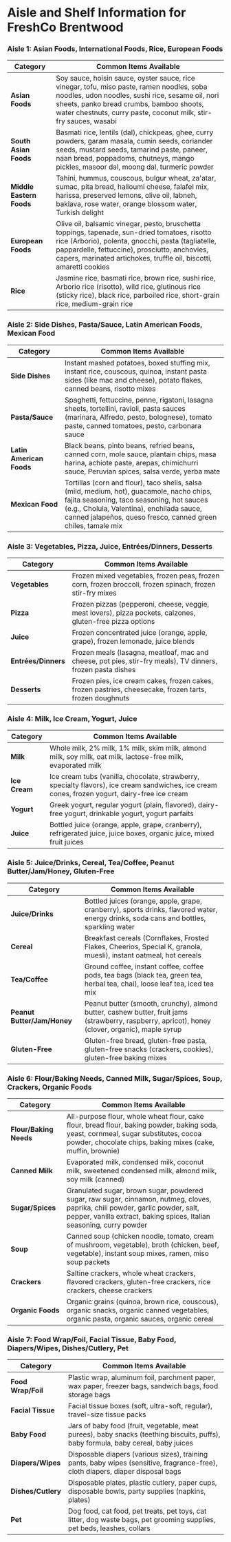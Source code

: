 # Aisle and Shelf Information for FreshCo Brentwood
### Aisle 1: Asian Foods, International Foods, Rice, European Foods

| Category                | Common Items Available                                                               |
|-------------------------|--------------------------------------------------------------------------------------|
| **Asian Foods**          | Soy sauce, hoisin sauce, oyster sauce, rice vinegar, tofu, miso paste, ramen noodles, soba noodles, udon noodles, sushi rice, sesame oil, nori sheets, panko bread crumbs, bamboo shoots, water chestnuts, curry paste, coconut milk, stir-fry sauces, wasabi |
| **South Asian Foods**    | Basmati rice, lentils (dal), chickpeas, ghee, curry powders, garam masala, cumin seeds, coriander seeds, mustard seeds, tamarind paste, paneer, naan bread, poppadoms, chutneys, mango pickles, masoor dal, moong dal, turmeric powder |
| **Middle Eastern Foods** | Tahini, hummus, couscous, bulgur wheat, za'atar, sumac, pita bread, halloumi cheese, falafel mix, harissa, preserved lemons, olive oil, labneh, baklava, rose water, orange blossom water, Turkish delight |
| **European Foods**       | Olive oil, balsamic vinegar, pesto, bruschetta toppings, tapenade, sun-dried tomatoes, risotto rice (Arborio), polenta, gnocchi, pasta (tagliatelle, pappardelle, fettuccine), prosciutto, anchovies, capers, marinated artichokes, truffle oil, biscotti, amaretti cookies |
| **Rice**                 | Jasmine rice, basmati rice, brown rice, sushi rice, Arborio rice (risotto), wild rice, glutinous rice (sticky rice), black rice, parboiled rice, short-grain rice, medium-grain rice |

### Aisle 2: Side Dishes, Pasta/Sauce, Latin American Foods, Mexican Food

| Category                 | Common Items Available                                                               |
|--------------------------|--------------------------------------------------------------------------------------|
| **Side Dishes**           | Instant mashed potatoes, boxed stuffing mix, instant rice, couscous, quinoa, instant pasta sides (like mac and cheese), potato flakes, canned beans, risotto mixes |
| **Pasta/Sauce**           | Spaghetti, fettuccine, penne, rigatoni, lasagna sheets, tortellini, ravioli, pasta sauces (marinara, Alfredo, pesto, bolognese), tomato paste, canned tomatoes, pesto, carbonara sauce |
| **Latin American Foods**  | Black beans, pinto beans, refried beans, canned corn, mole sauce, plantain chips, masa harina, achiote paste, arepas, chimichurri sauce, Peruvian spices, salsa verde, yerba mate |
| **Mexican Food**          | Tortillas (corn and flour), taco shells, salsa (mild, medium, hot), guacamole, nacho chips, fajita seasoning, taco seasoning, hot sauces (e.g., Cholula, Valentina), enchilada sauce, canned jalapeños, queso fresco, canned green chiles, tamale mix |

### Aisle 3: Vegetables, Pizza, Juice, Entrées/Dinners, Desserts

| Category                | Common Items Available                                                               |
|-------------------------|--------------------------------------------------------------------------------------|
| **Vegetables**           | Frozen mixed vegetables, frozen peas, frozen corn, frozen broccoli, frozen spinach, frozen stir-fry mixes |
| **Pizza**                | Frozen pizzas (pepperoni, cheese, veggie, meat lovers), pizza pockets, calzones, gluten-free pizza options |
| **Juice**                | Frozen concentrated juice (orange, apple, grape), frozen lemonade, juice blends |
| **Entrées/Dinners**      | Frozen meals (lasagna, meatloaf, mac and cheese, pot pies, stir-fry meals), TV dinners, frozen pasta dishes |
| **Desserts**             | Frozen pies, ice cream cakes, frozen cakes, frozen pastries, cheesecake, frozen tarts, frozen doughnuts |

### Aisle 4: Milk, Ice Cream, Yogurt, Juice

| Category                | Common Items Available                                                               |
|-------------------------|--------------------------------------------------------------------------------------|
| **Milk**                | Whole milk, 2% milk, 1% milk, skim milk, almond milk, soy milk, oat milk, lactose-free milk, evaporated milk |
| **Ice Cream**           | Ice cream tubs (vanilla, chocolate, strawberry, specialty flavors), ice cream sandwiches, ice cream cones, frozen yogurt, dairy-free ice cream |
| **Yogurt**              | Greek yogurt, regular yogurt (plain, flavored), dairy-free yogurt, drinkable yogurt, yogurt parfaits |
| **Juice**               | Bottled juice (orange, apple, grape, cranberry), refrigerated juice, juice boxes, organic juice, mixed fruit juices |

### Aisle 5: Juice/Drinks, Cereal, Tea/Coffee, Peanut Butter/Jam/Honey, Gluten-Free

| Category                | Common Items Available                                                               |
|-------------------------|--------------------------------------------------------------------------------------|
| **Juice/Drinks**        | Bottled juices (orange, apple, grape, cranberry), sports drinks, flavored water, energy drinks, soda cans and bottles, sparkling water |
| **Cereal**              | Breakfast cereals (Cornflakes, Frosted Flakes, Cheerios, Special K, granola, muesli), instant oatmeal, hot cereals |
| **Tea/Coffee**          | Ground coffee, instant coffee, coffee pods, tea bags (black tea, green tea, herbal tea, chai), loose leaf tea, iced tea mix |
| **Peanut Butter/Jam/Honey** | Peanut butter (smooth, crunchy), almond butter, cashew butter, fruit jams (strawberry, raspberry, apricot), honey (clover, organic), maple syrup |
| **Gluten-Free**         | Gluten-free bread, gluten-free pasta, gluten-free snacks (crackers, cookies), gluten-free baking mixes |

### Aisle 6: Flour/Baking Needs, Canned Milk, Sugar/Spices, Soup, Crackers, Organic Foods

| Category                | Common Items Available                                                               |
|-------------------------|--------------------------------------------------------------------------------------|
| **Flour/Baking Needs**   | All-purpose flour, whole wheat flour, cake flour, bread flour, baking powder, baking soda, yeast, cornmeal, sugar substitutes, cocoa powder, chocolate chips, baking mixes (cake, muffin, brownie) |
| **Canned Milk**          | Evaporated milk, condensed milk, coconut milk, sweetened condensed milk, almond milk, soy milk (canned) |
| **Sugar/Spices**         | Granulated sugar, brown sugar, powdered sugar, raw sugar, cinnamon, nutmeg, cloves, paprika, chili powder, garlic powder, salt, pepper, vanilla extract, baking spices, Italian seasoning, curry powder |
| **Soup**                 | Canned soup (chicken noodle, tomato, cream of mushroom, vegetable), broth (chicken, beef, vegetable), instant soup mixes, ramen, miso soup packets |
| **Crackers**             | Saltine crackers, whole wheat crackers, flavored crackers, gluten-free crackers, rice crackers, cheese crackers |
| **Organic Foods**        | Organic grains (quinoa, brown rice, couscous), organic snacks, organic canned vegetables, organic pasta, organic sauces, organic cereal |

### Aisle 7: Food Wrap/Foil, Facial Tissue, Baby Food, Diapers/Wipes, Dishes/Cutlery, Pet

| Category                | Common Items Available                                                               |
|-------------------------|--------------------------------------------------------------------------------------|
| **Food Wrap/Foil**       | Plastic wrap, aluminum foil, parchment paper, wax paper, freezer bags, sandwich bags, food storage bags |
| **Facial Tissue**        | Facial tissue boxes (soft, ultra-soft, regular), travel-size tissue packs |
| **Baby Food**            | Jars of baby food (fruit, vegetable, meat purees), baby snacks (teething biscuits, puffs), baby formula, baby cereal, baby juices |
| **Diapers/Wipes**        | Disposable diapers (various sizes), training pants, baby wipes (sensitive, fragrance-free), cloth diapers, diaper disposal bags |
| **Dishes/Cutlery**       | Disposable plates, plastic cutlery, paper cups, disposable bowls, party supplies (napkins, plates) |
| **Pet**                  | Dog food, cat food, pet treats, pet toys, cat litter, dog waste bags, pet grooming supplies, pet beds, leashes, collars |

